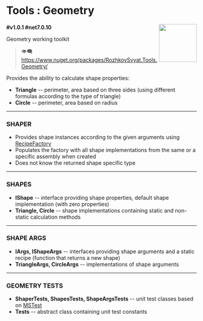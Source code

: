 # Tools : Geometry

<img align="right" width="100" height="100" src="https://github.com/rozhkovsvyat/Tools.Geometry/assets/71471748/8b327452-8d36-43c8-afca-6c34e76450de">

**#v1.0.1 #net7.0.10**

Geometry working toolkit

> :eye_speech_bubble: https://www.nuget.org/packages/RozhkovSvyat.Tools.Geometry/

Provides the ability to calculate shape properties:
* **Triangle** -- perimeter, area based on three sides (using different formulas according to the type of triangle)
* **Circle** -- perimeter, area based on radius

---

### SHAPER

* Provides shape instances according to the given arguments using [RecipeFactory](https://github.com/rozhkovsvyat/Tools.RecipeFactory)
* Populates the factory with all shape implementations from the same or a specific assembly when created
* Does not know the returned shape specific type

---

### SHAPES

* **IShape** -- interface providing shape properties, default shape implementation (with zero properties)
* **Triangle, Circle** -- shape implementations containing static and non-static calculation methods

---

### SHAPE ARGS

* **IArgs, IShapeArgs** -- interfaces providing shape arguments and a static recipe (function that returns a new shape)
* **TriangleArgs, CircleArgs** -- implementations of shape arguments

---

### GEOMETRY TESTS

* **ShaperTests, ShapesTests, ShapeArgsTests** -- unit test classes based on [MSTest](https://www.nuget.org/packages/MSTest)
* **Tests** -- abstract class containing unit test constants
